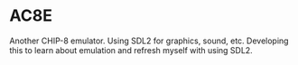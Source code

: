 # AC8E
Another CHIP-8 emulator.  Using SDL2 for graphics, sound, etc.  Developing this to learn about emulation and refresh myself with using SDL2.
